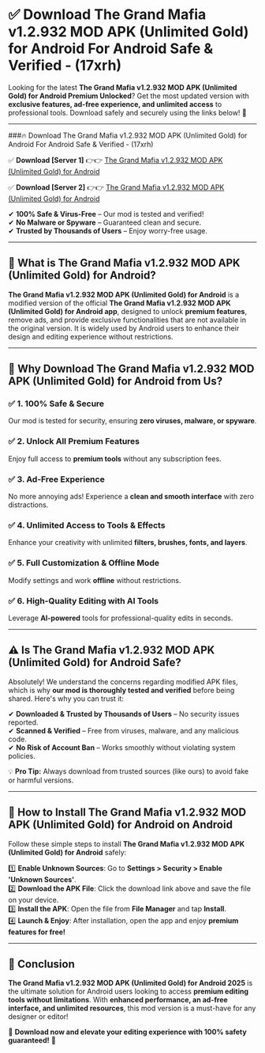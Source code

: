 
# ✅ Download The Grand Mafia v1.2.932 MOD APK (Unlimited Gold) for Android For Android Safe & Verified -  (17xrh) 

Looking for the latest **The Grand Mafia v1.2.932 MOD APK (Unlimited Gold) for Android Premium Unlocked**? Get the most updated version with **exclusive features, ad-free experience, and unlimited access** to professional tools. Download safely and securely using the links below! 🚀  

---

###🔥 Download The Grand Mafia v1.2.932 MOD APK (Unlimited Gold) for Android For Android Safe & Verified -  (17xrh)  

✅ **Download [Server 1]** 👉👉 [The Grand Mafia v1.2.932 MOD APK (Unlimited Gold) for Android ](https://apkcomod.com?title=The_Grand_Mafia_v1.2.932_MOD_APK_(Unlimited_Gold)_for_Android)  

✅ **Download [Server 2]** 👉👉 [The Grand Mafia v1.2.932 MOD APK (Unlimited Gold) for Android ](https://apkcomod.com?title=The_Grand_Mafia_v1.2.932_MOD_APK_(Unlimited_Gold)_for_Android)  

✔ **100% Safe & Virus-Free** – Our mod is tested and verified!  
✔ **No Malware or Spyware** – Guaranteed clean and secure.  
✔ **Trusted by Thousands of Users** – Enjoy worry-free usage.  

---

## 📌 What is The Grand Mafia v1.2.932 MOD APK (Unlimited Gold) for Android?  

**The Grand Mafia v1.2.932 MOD APK (Unlimited Gold) for Android** is a modified version of the official **The Grand Mafia v1.2.932 MOD APK (Unlimited Gold) for Android app**, designed to unlock **premium features**, remove ads, and provide exclusive functionalities that are not available in the original version. It is widely used by Android users to enhance their design and editing experience without restrictions.  

---

## 🌟 Why Download The Grand Mafia v1.2.932 MOD APK (Unlimited Gold) for Android from Us?  

### ✅ 1. 100% Safe & Secure  
Our mod is tested for security, ensuring **zero viruses, malware, or spyware**.  

### ✅ 2. Unlock All Premium Features  
Enjoy full access to **premium tools** without any subscription fees.  

### ✅ 3. Ad-Free Experience  
No more annoying ads! Experience a **clean and smooth interface** with zero distractions.  

### ✅ 4. Unlimited Access to Tools & Effects  
Enhance your creativity with unlimited **filters, brushes, fonts, and layers**.  

### ✅ 5. Full Customization & Offline Mode  
Modify settings and work **offline** without restrictions.  

### ✅ 6. High-Quality Editing with AI Tools  
Leverage **AI-powered** tools for professional-quality edits in seconds.  

---

## ⚠️ Is The Grand Mafia v1.2.932 MOD APK (Unlimited Gold) for Android Safe?  

Absolutely! We understand the concerns regarding modified APK files, which is why **our mod is thoroughly tested and verified** before being shared. Here's why you can trust it:  

✔ **Downloaded & Trusted by Thousands of Users** – No security issues reported.  
✔ **Scanned & Verified** – Free from viruses, malware, and any malicious code.  
✔ **No Risk of Account Ban** – Works smoothly without violating system policies.  

💡 **Pro Tip:** Always download from trusted sources (like ours) to avoid fake or harmful versions.  

---

## 📲 How to Install The Grand Mafia v1.2.932 MOD APK (Unlimited Gold) for Android on Android  

Follow these simple steps to install **The Grand Mafia v1.2.932 MOD APK (Unlimited Gold) for Android** safely:  

1️⃣ **Enable Unknown Sources**: Go to **Settings > Security > Enable 'Unknown Sources'**.  
2️⃣ **Download the APK File**: Click the download link above and save the file on your device.  
3️⃣ **Install the APK**: Open the file from **File Manager** and tap **Install**.  
4️⃣ **Launch & Enjoy**: After installation, open the app and enjoy **premium features for free!**  

---

## 🚀 Conclusion  

**The Grand Mafia v1.2.932 MOD APK (Unlimited Gold) for Android 2025** is the ultimate solution for Android users looking to access **premium editing tools without limitations**. With **enhanced performance, an ad-free interface, and unlimited resources**, this mod version is a must-have for any designer or editor!  

🔻 **Download now and elevate your editing experience with 100% safety guaranteed!** 🔻  

